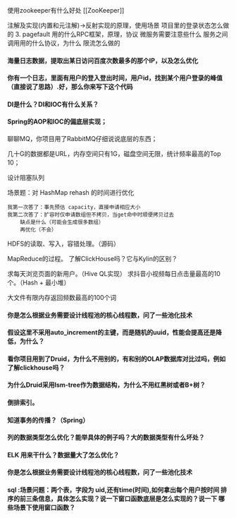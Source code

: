 使用zookeeper有什么好处
[[ZooKeeper]]

注解及实现(内置和元注解)->反射实现的原理，使用场景
项目里的登录状态怎么做的
3. pagefault
用的什么RPC框架，原理，协议 
 微服务需要注意些什么 
 服务之间调用用的什么协议，为什么 
 限流怎么做的
 
#### 海量日志数据，提取出某日访问百度次数最多的那个IP，以及怎么优化 

#### 你有一个日志，里面有用户的登入登出时间，用户id，找到某个用户登录的峰值（直接说了思路）.好，那么你来写下这个代码 

#### DI是什么？DI和IOC有什么关系？

#### Spring的AOP和IOC的偏底层实现； 
聊聊MQ，你项目用了RabbitMQ仔细说说底层的东西； 

几十G的数据都是URL，内存空间只有1G，磁盘空间无限，统计频率最高的Top 10； 

设计阻塞队列



场景题：对 HashMap rehash 的时间进行优化

    我第一次答了：事先预估 capacity，直接申请相应大小
    我第二次答了：扩容时仅申请数组但不拷贝，当get命中时顺便拷贝过去
        缺点是什么（可能会生成很多数组）
        再优化（不会）
HDFS的读取、写入，容错处理。（源码）

MapReduce的过程。
了解ClickHouse吗？它与Kylin的区别？


求每天浏览页面的新用户。（Hive QL实现）
求抖音小视频每日点击量最高的10个。（Hash + 最小堆）

大文件有限内存返回频数最高的100个词

####  你是怎么根据业务需要设计线程池的核心线程数，问了一些池化技术

#### 假设这里不采用auto_increment的主键，而是随机的uuid，性能会提高还是降低，为什么？

#### 看你项目用到了Druid，为什么不用别的，有和别的OLAP数据库对比过吗，例如了解clickhouse吗？


#### 为什么Druid采用lsm-tree作为数据结构，为什么不用红黑树或者B+树？

#### 倒排索引。

#### 知道事务的传播？（Spring）

#### 列的数据类型怎么优化？能举具体的例子吗？大的数据类型有什么坏处？

#### ELK 用来干什么？数据量大了怎么优化？

#### 你是怎么根据业务需要设计线程池的核心线程数，问了一些池化技术

#### sql :场景问题：两个表，字段为 uid,还有time(时间),如何拿出每个用户按时间 排序的前三条信息，具体怎么实现？说一下窗口函数底层是怎么实现的？说一下 哪些场景下使用窗口函数？
